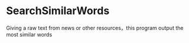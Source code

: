 # SearchSimilarWords
Giving a raw text from news or other resources，this program output the most similar words
